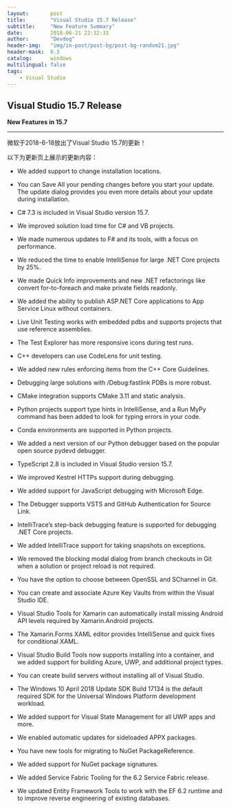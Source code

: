 ```yaml
---
layout:       post
title:        "Visual Studio 15.7 Release"
subtitle:     "New Feature Summary"
date:         2018-06-21 22:32:33
author:       "Devdog"
header-img:   "img/in-post/post-bg/post-bg-random21.jpg"
header-mask:  0.3
catalog:      windows
multilingual: false
tags:
    - Visual Studio
---
```



## Visual Studio 15.7 Release ##


**New Features in 15.7**

----------

微软于2018-6-18放出了Visual Studio 15.7的更新！

以下为更新页上展示的更新内容：


- We added support to change installation locations.

- You can Save All your pending changes before you start your update.
The update dialog provides you even more details about your update during installation.

- C# 7.3 is included in Visual Studio version 15.7.

- We improved solution load time for C# and VB projects.

- We made numerous updates to F# and its tools, with a focus on performance.

- We reduced the time to enable IntelliSense for large .NET Core projects by 25%.

- We made Quick Info improvements and new .NET refactorings like convert for-to-foreach and make private fields readonly.

- We added the ability to publish ASP.NET Core applications to App Service Linux without containers.

- Live Unit Testing works with embedded pdbs and supports projects that use reference assemblies.

- The Test Explorer has more responsive icons during test runs.

- C++ developers can use CodeLens for unit testing.

- We added new rules enforcing items from the C++ Core Guidelines.

- Debugging large solutions with /Debug:fastlink PDBs is more robust.

- CMake integration supports CMake 3.11 and static analysis.

- Python projects support type hints in IntelliSense, and a Run MyPy command has been added to look for typing errors in your code.

- Conda environments are supported in Python projects.

- We added a next version of our Python debugger based on the popular open source pydevd debugger.

- TypeScript 2.8 is included in Visual Studio version 15.7.

- We improved Kestrel HTTPs support during debugging.

- We added support for JavaScript debugging with Microsoft Edge.

- The Debugger supports VSTS and GitHub Authentication for Source Link.

- IntelliTrace’s step-back debugging feature is supported for debugging .NET Core projects.

- We added IntelliTrace support for taking snapshots on exceptions.

- We removed the blocking modal dialog from branch checkouts in Git when a solution or project reload is not required.

- You have the option to choose between OpenSSL and SChannel in Git.

- You can create and associate Azure Key Vaults from within the Visual Studio IDE.

- Visual Studio Tools for Xamarin can automatically install missing Android API levels required by Xamarin.Android projects.

- The Xamarin.Forms XAML editor provides IntelliSense and quick fixes for conditional XAML.

- Visual Studio Build Tools now supports installing into a container, and we added support for building Azure, UWP, and additional project types.

- You can create build servers without installing all of Visual Studio.

- The Windows 10 April 2018 Update SDK Build 17134 is the default required SDK for the Universal Windows Platform development workload.

- We added support for Visual State Management for all UWP apps and more.

- We enabled automatic updates for sideloaded APPX packages.

- You have new tools for migrating to NuGet PackageReference.

- We added support for NuGet package signatures.

- We added Service Fabric Tooling for the 6.2 Service Fabric release.

- We updated Entity Framework Tools to work with the EF 6.2 runtime and to improve reverse engineering of existing databases.